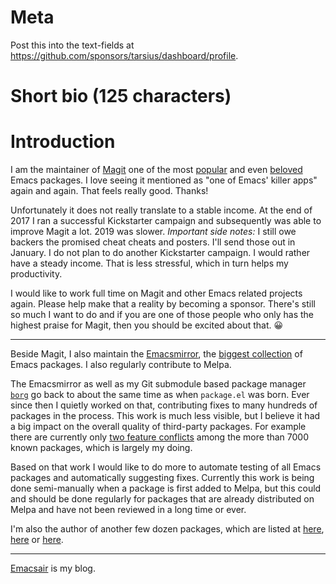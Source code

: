Meta
====

Post this into the text-fields at https://github.com/sponsors/tarsius/dashboard/profile.

Short bio (125 characters)
==========================

Introduction
============

I am the maintainer of [Magit](https://magit.vc) one of the most [popular](http://www.melpa.org/#/?sort=downloads&asc=false) and even [beloved](https://magit.vc/quotes) Emacs packages. I love seeing it mentioned as "one of Emacs' killer apps" again and again. That feels really good. Thanks!

Unfortunately it does not really translate to a stable income. At the end of 2017 I ran a successful Kickstarter campaign and subsequently was able to improve Magit a lot. 2019 was slower. *Important side notes:* I still owe backers the promised cheat cheats and posters. I'll send those out in January. I do not plan to do another Kickstarter campaign. I would rather have a steady income. That is less stressful, which in turn helps my productivity.

I would like to work full time on Magit and other Emacs related projects again. Please help make that a reality by becoming a sponsor. There's still so much I want to do and if you are one of those people who only has the highest praise for Magit, then you should be excited about that. :grinning:

----

Beside Magit, I also maintain the [Emacsmirror](https://emacsmirror.net), the [biggest collection](https://github.com/emacsmirror) of Emacs packages. I also regularly contribute to Melpa.

The Emacsmirror as well as my Git submodule based package manager [`borg`](https://emacsmirror.net/manual/borg) go back to about the same time as when `package.el` was born. Ever since then I quietly worked on that, contributing fixes to many hundreds of packages in the process. This work is much less visible, but I believe it had a big impact on the overall quality of third-party packages. For example there are currently only [two feature conflicts](https://emacsmirror.net/stats/issues.html) among the more than 7000 known packages, which is largely my doing.

Based on that work I would like to do more to automate testing of all Emacs packages and automatically suggesting fixes. Currently this work is being done semi-manually when a package is first added to Melpa, but this could and should be done regularly for packages that are already distributed on Melpa and have not been reviewed in a long time or ever.

I'm also the author of another few dozen packages, which are listed at [here](https://github.com/tarsius?tab=repositories), [here](https://github.com/magit) or [here](https://github.com/emacscollective).

----

[Emacsair](https://emacsair.me) is my blog.
